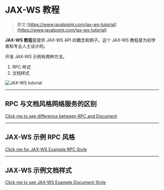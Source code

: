 # JAX-WS 教程

> 原文:[https://www.javatpoint.com/jax-ws-tutorial](https://www.javatpoint.com/jax-ws-tutorial)

**JAX-WS 教程**是提供 JAX-WS API 的概念和例子。这个 JAX-WS 教程是为初学者和专业人士设计的。

开发 JAX-WS 示例有两种方法。

1.  RPC 样式
2.  文档样式

![JAX-WS tutorial](../Images/0af382d5caca6c1125fc0108524b6977.png)

* * *

## RPC 与文档风格网络服务的区别

[Click me to see difference between RPC and Document](difference-between-rpc-and-document)

* * *

## JAX-WS 示例 RPC 风格

[Click me for JAX-WS Example RPC Style](jax-ws-example-rpc-style)

* * *

## JAX-WS 示例文档样式

[Click me to see JAX-WS Example Document Style](jax-ws-example-document-style)